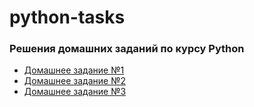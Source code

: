 # python-tasks
### Решения домашних заданий по курсу Python
* [Домашнее задание №1](https://github.com/meowheh/python-tasks/tree/main/first_task)
* [Домашнее задание №2](https://github.com/meowheh/python-tasks/tree/main/second_task)
* [Домашнее задание №3](https://github.com/meowheh/python-tasks/tree/main/third_task)
